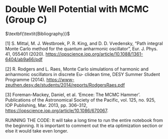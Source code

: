 # Double Well Potential with MCMC (Group C)

$\textbf{\textit{Bibliography}}$

[1]  S. Mittal, M. J. Westbroek, P. R. King, and D. D. Vvedensky, “Path integral Monte Carlo method for
the quantum anharmonic oscillator”, Eur. J. Phys. 41, 055401 (2020). https://iopscience.iop.org/article/10.1088/1361-6404/ab9a66/pdf

[2] R. Rodgers and L. Raes, Monte Carlo simulations of harmonic and anharmonic oscillators in discrete Eu-
clidean time, DESY Summer Student Programme (2014). https://www-zeuthen.desy.de/students/2014/reports/RodgersRaes.pdf

[3] Foreman-Mackey, Daniel, et al. ‘Emcee: The MCMC Hammer’. Publications of the Astronomical Society of the Pacific, vol. 125, no. 925, IOP Publishing, Mar. 2013, pp. 306–312, https://iopscience.iop.org/article/10.1086/670067.


RUNNING THE CODE: It will take a long time to run the entire notebook from the beginning. It is important to comment out the eta optimization section or else it would take even longer.
